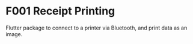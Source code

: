 # F001 Receipt Printing
Flutter package to connect to a printer via Bluetooth, and print data as an image.
